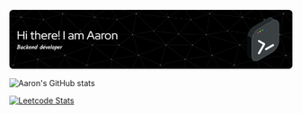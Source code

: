 ![Header](./public/github-header-image.png)

![Aaron's GitHub stats](https://github-readme-stats.vercel.app/api?username=huynhtruongdyu&hide=contribs,prs&show_icons=true&theme=dark)

[![Leetcode Stats](https://leetcard.jacoblin.cool/huynhtruongdyu)](https://leetcode.com/huynhtruongdyu?theme=unicorn)
